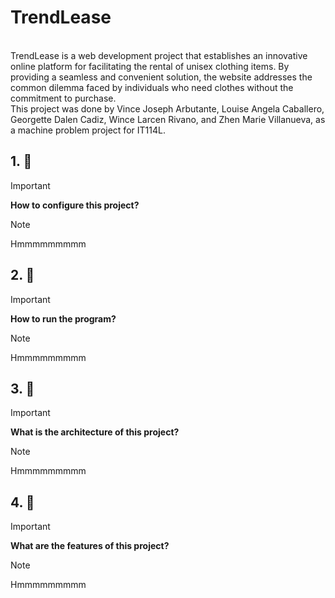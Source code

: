 # TrendLease
<br>
TrendLease is a web development project that establishes an innovative online platform for facilitating the rental of unisex clothing items. By providing a seamless and convenient solution, the website addresses the common dilemma faced by individuals who need clothes without the commitment to purchase.  
<br>
This project was done by Vince Joseph Arbutante, Louise Angela Caballero, Georgette Dalen Cadiz, Wince Larcen Rivano, and Zhen Marie Villanueva, as a machine problem project for IT114L. 

## 1. 💬 
> [!IMPORTANT]
> <b>How to configure this project?</b>

> [!NOTE]
> Hmmmmmmmmm
>
## 2. 💬 
> [!IMPORTANT]
> <b>How to run the program?</b>

> [!NOTE]
> Hmmmmmmmmm
>

## 3. 💬 
> [!IMPORTANT]
> <b>What is the architecture of this project?</b>

> [!NOTE]
> Hmmmmmmmmm
>

## 4. 💬 
> [!IMPORTANT]
> <b>What are the features of this project?</b>

> [!NOTE]
> Hmmmmmmmmm
>

